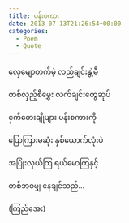 ```yaml
---
title: ပန်းစကား
date: 2013-07-13T21:26:54+00:00
categories:
  - Poem
  - Quote
---
```

လှေမျောတက်မဲ့ လည်ချင်းနွဲ့မီ
  
တစ်လှည့်စီမွှေး လက်ချင်းတွေဆုပ်
  
ငှက်တေးချိုပျား ပန်းစကားကို
  
ပြောကြားမဆုံး နှစ်ယောက်လုံးပဲ
  
အပြုံးလှယ်ကြ ရယ်မောကြနှင့်
  
တစ်ဘဝမျှ နေချင်သည်&#8230;

(ကြည်အေး)
